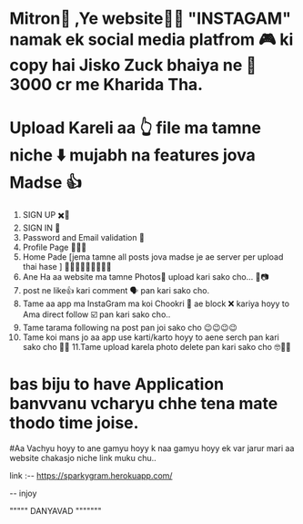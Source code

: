 
# Mitron👋 ,Ye website👨‍💻 "INSTAGAM" namak ek social media platfrom 🎮 ki copy hai Jisko Zuck bhaiya ne 🤑 3000 cr me Kharida Tha.
# Upload Kareli aa 👆 file ma tamne niche ⬇️ mujabh na features jova Madse 👍
  1. SIGN UP ✖️📶
  2. SIGN IN  🚥
  3. Password and Email validation 📧
  4. Profile Page  🙂🙃😉
  5. Home Pade  [jema tamne all posts jova madse je ae server per upload thai hase ] 👧👨‍👩‍👧‍👦👨‍👩‍👧‍👧
  6. Ane Ha aa website ma tamne Photos📵 upload kari sako cho... 📸📷
  7. post ne like👍 kari comment 🗣️ pan kari sako cho.
  8. Tame aa app ma InstaGram ma koi Chookri 👧 ae block ❌ kariya hoyy to Ama direct follow ☑️ pan kari sako cho..
  9. Tame tarama following na post pan joi sako cho 😉😉😉😉
  10. Tame koi mans jo aa app use karti/karto hoyy to aene serch pan kari sako cho 🤗🥰
  11.Tame upload karela photo delete pan kari sako cho 🤓🤥🤡
  
  
# bas biju to have Application banvvanu vcharyu chhe tena mate thodo time joise.

#Aa Vachyu hoyy to ane gamyu hoyy k naa gamyu hoyy ek var jarur mari aa website chakasjo niche link muku chu..

link :-- https://sparkygram.herokuapp.com/

 -- injoy

"""""     DANYAVAD     """""""
